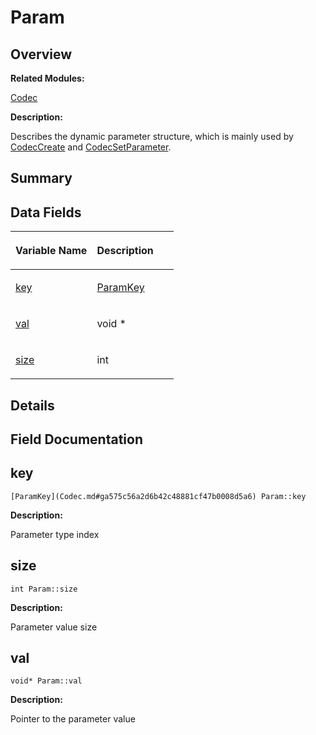 # Param<a name="ZH-CN_TOPIC_0000001054718161"></a>

## **Overview**<a name="section1857314309093536"></a>

**Related Modules:**

[Codec](Codec.md)

**Description:**

Describes the dynamic parameter structure, which is mainly used by  [CodecCreate](Codec.md#ga74aa0395a51f004390f7a92fb68faddd)  and  [CodecSetParameter](Codec.md#gaa080cf23aa5f77b30f3b90a026d97cc0). 

## **Summary**<a name="section482121123093536"></a>

## Data Fields<a name="pub-attribs"></a>

<a name="table1393928297093536"></a>
<table><thead align="left"><tr id="row1644261262093536"><th class="cellrowborder" valign="top" width="50%" id="mcps1.1.3.1.1"><p id="p1036560192093536"><a name="p1036560192093536"></a><a name="p1036560192093536"></a>Variable Name</p>
</th>
<th class="cellrowborder" valign="top" width="50%" id="mcps1.1.3.1.2"><p id="p1872208987093536"><a name="p1872208987093536"></a><a name="p1872208987093536"></a>Description</p>
</th>
</tr>
</thead>
<tbody><tr id="row1568675547093536"><td class="cellrowborder" valign="top" width="50%" headers="mcps1.1.3.1.1 "><p id="p2002794098093536"><a name="p2002794098093536"></a><a name="p2002794098093536"></a><a href="Param.md#ace6f19effda894bc68afd60d5425a4a8">key</a></p>
</td>
<td class="cellrowborder" valign="top" width="50%" headers="mcps1.1.3.1.2 "><p id="p1641363514093536"><a name="p1641363514093536"></a><a name="p1641363514093536"></a><a href="Codec.md#ga575c56a2d6b42c48881cf47b0008d5a6">ParamKey</a>&nbsp;</p>
</td>
</tr>
<tr id="row1044838011093536"><td class="cellrowborder" valign="top" width="50%" headers="mcps1.1.3.1.1 "><p id="p681328815093536"><a name="p681328815093536"></a><a name="p681328815093536"></a><a href="Param.md#a375689df3cbcede96a3fb20ab6e0a086">val</a></p>
</td>
<td class="cellrowborder" valign="top" width="50%" headers="mcps1.1.3.1.2 "><p id="p2114345035093536"><a name="p2114345035093536"></a><a name="p2114345035093536"></a>void *&nbsp;</p>
</td>
</tr>
<tr id="row289472582093536"><td class="cellrowborder" valign="top" width="50%" headers="mcps1.1.3.1.1 "><p id="p1191032802093536"><a name="p1191032802093536"></a><a name="p1191032802093536"></a><a href="Param.md#a4f68079ff933352feeef5364436bc402">size</a></p>
</td>
<td class="cellrowborder" valign="top" width="50%" headers="mcps1.1.3.1.2 "><p id="p157713884093536"><a name="p157713884093536"></a><a name="p157713884093536"></a>int&nbsp;</p>
</td>
</tr>
</tbody>
</table>

## **Details**<a name="section1131879235093536"></a>

## **Field Documentation**<a name="section707905573093536"></a>

## key<a name="ace6f19effda894bc68afd60d5425a4a8"></a>

```
[ParamKey](Codec.md#ga575c56a2d6b42c48881cf47b0008d5a6) Param::key
```

 **Description:**

Parameter type index 

## size<a name="a4f68079ff933352feeef5364436bc402"></a>

```
int Param::size
```

 **Description:**

Parameter value size 

## val<a name="a375689df3cbcede96a3fb20ab6e0a086"></a>

```
void* Param::val
```

 **Description:**

Pointer to the parameter value 

